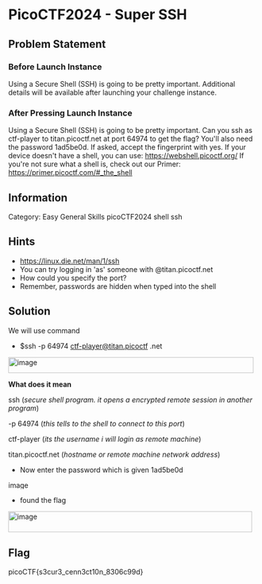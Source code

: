 # PicoCTF2024 - Super SSH
## Problem Statement
### Before Launch Instance
Using a Secure Shell (SSH) is going to be pretty important.
Additional details will be available after launching your challenge instance.
### After Pressing Launch Instance
Using a Secure Shell (SSH) is going to be pretty important.
Can you ssh as ctf-player to titan.picoctf.net at port 64974 to get the flag?
You'll also need the password 1ad5be0d. If asked, accept the fingerprint with yes.
If your device doesn't have a shell, you can use: https://webshell.picoctf.org/
If you're not sure what a shell is, check out our Primer: https://primer.picoctf.com/#_the_shell
## Information
Category: 
Easy 
General Skills 
picoCTF2024
shell ssh
## Hints
* https://linux.die.net/man/1/ssh
* You can try logging in 'as' someone with <user>@titan.picoctf.net
* How could you specify the port?
* Remember, passwords are hidden when typed into the shell

## Solution
We will use command
* $ssh -p 64974 ctf-player@titan.picoctf
.net
<img width="494" height="32" alt="image" src="https://github.com/user-attachments/assets/7415e5a2-475e-4a1c-a578-e6e5c891c8c7" />

**What does it mean**

ssh (_secure shell program. it opens a encrypted remote session in another program_)

-p 64974 (_this tells to the shell to connect to this port_)

ctf-player (_its the username i will login as remote machine_)

titan.picoctf.net (_hostname or remote machine network address_)
* Now enter the password which is given 1ad5be0d
<img width="382" height="16" alt="image" src="https://github.com/user-attachments/assets/e3ee5a6a-71a3-437a-8bb0-a858821f90e0" />

* found the flag

<img width="491" height="42" alt="image" src="https://github.com/user-attachments/assets/b032a818-3bcd-497a-9951-ef15d08303a9" />



## Flag
picoCTF{s3cur3_cenn3ct10n_8306c99d}
